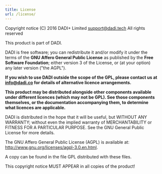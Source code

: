 ```yaml
---
title: License
url: /license/
---
```


Copyright notice
(C) 2016 DADI+ Limited <support@dadi.tech>
All rights reserved

This product is part of DADI.

DADI is free software; you can redistribute it and/or modify it under the terms of the **GNU Affero General Public License** as published by the **Free Software Foundation**; either version 3 of the License, or (at your option) any later version ("the AGPL").

**If you wish to use DADI outside the scope of the GPL, please contact us at info@dadi.co for details of alternative licence arrangements.**

**This product may be distributed alongside other components available under different licences (which may not be GPL). See those components themselves, or the documentation accompanying them, to determine what licences are applicable.**

DADI is distributed in the hope that it will be useful, but WITHOUT ANY WARRANTY; without even the implied warranty of MERCHANTABILITY or FITNESS FOR A PARTICULAR PURPOSE. See the GNU General Public License for more details.

The GNU Affero General Public License (AGPL) is available at:
http://www.gnu.org/licenses/agpl-3.0.en.html.

A copy can be found in the file GPL distributed with these files.

This copyright notice MUST APPEAR in all copies of the product!